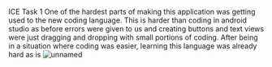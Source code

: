 ICE Task 1
One of the hardest parts of making this application was getting used to the new coding language. This is harder than coding in android studio as before errors were given to us and creating buttons and text views were just dragging and dropping with small portions of coding. 
After being in a situation where coding was easier, learning this language was already hard as is
![unnamed](https://github.com/user-attachments/assets/958a605d-7510-403d-9e41-be3800b8abb9)
